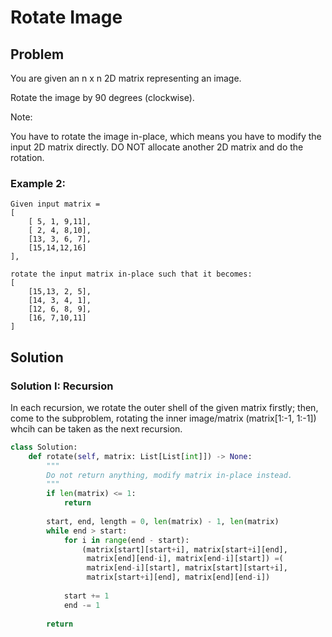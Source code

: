 # Rotate Image

## Problem
You are given an n x n 2D matrix representing an image.

Rotate the image by 90 degrees (clockwise).

Note:

You have to rotate the image in-place, which means you have to modify the input 2D matrix directly. DO NOT allocate another 2D matrix and do the rotation.

### Example 2:

    Given input matrix =
    [
        [ 5, 1, 9,11],
        [ 2, 4, 8,10],
        [13, 3, 6, 7],
        [15,14,12,16]
    ], 

    rotate the input matrix in-place such that it becomes:
    [
        [15,13, 2, 5],
        [14, 3, 4, 1],
        [12, 6, 8, 9],
        [16, 7,10,11]
    ]

## Solution

### Solution I: Recursion
In each recursion, we rotate the outer shell of the given matrix firstly; then, come to the subproblem, rotating the inner image/matrix (matrix[1:-1, 1:-1]) whcih can be taken as the next recursion.

```python
class Solution:
    def rotate(self, matrix: List[List[int]]) -> None:
        """
        Do not return anything, modify matrix in-place instead.
        """
        if len(matrix) <= 1:
            return
        
        start, end, length = 0, len(matrix) - 1, len(matrix)
        while end > start:
            for i in range(end - start):
                (matrix[start][start+i], matrix[start+i][end],
                 matrix[end][end-i], matrix[end-i][start]) =(
                 matrix[end-i][start], matrix[start][start+i],
                 matrix[start+i][end], matrix[end][end-i])
                
            start += 1
            end -= 1
        
        return
```

